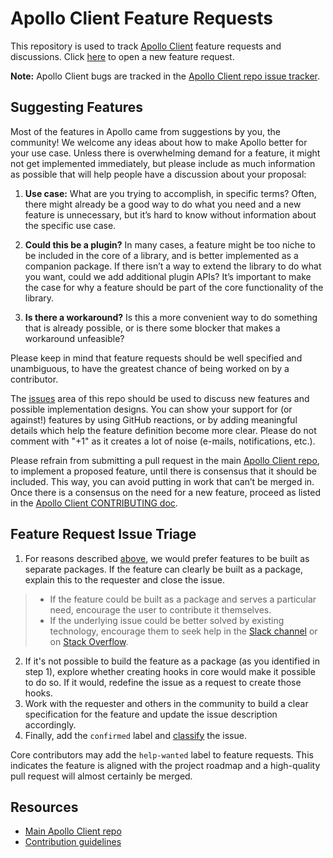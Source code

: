 # Apollo Client Feature Requests

This repository is used to track [Apollo Client](https://github.com/apollographql/apollo-client) feature requests and discussions. Click [here](https://github.com/apollo/apollo-feature-requests/issues/new) to open a new feature request.

**Note:** Apollo Client bugs are tracked in the [Apollo Client repo issue tracker](https://github.com/apollographql/apollo-client/issues).

## Suggesting Features

Most of the features in Apollo came from suggestions by you, the community! We welcome any ideas about how to make Apollo better for your use case. Unless there is overwhelming demand for a feature, it might not get implemented immediately, but please include as much information as possible that will help people have a discussion about your proposal:

1. **Use case:** What are you trying to accomplish, in specific terms? Often, there might already be a good way to do what you need and a new feature is unnecessary, but it’s hard to know without information about the specific use case.

2. **Could this be a plugin?** In many cases, a feature might be too niche to be included in the core of a library, and is better implemented as a companion package. If there isn’t a way to extend the library to do what you want, could we add additional plugin APIs? It’s important to make the case for why a feature should be part of the core functionality of the library.

3. **Is there a workaround?** Is this a more convenient way to do something that is already possible, or is there some blocker that makes a workaround unfeasible?

Please keep in mind that feature requests should be well specified and unambiguous, to have the greatest chance of being worked on by a contributor.

The [issues](https://github.com/apollo/apollo-feature-requests/issues/) area of this repo should be used to discuss new features and possible implementation designs. You can show your support for (or against!) features by using GitHub reactions, or by adding meaningful details which help the feature definition become more clear. Please do not comment with "+1" as it creates a lot of noise (e-mails, notifications, etc.).

Please refrain from submitting a pull request in the main [Apollo Client repo](https://github.com/apollographql/apollo-client), to implement a proposed feature, until there is consensus that it should be included. This way, you can avoid putting in work that can’t be merged in. Once there is a consensus on the need for a new feature, proceed as listed in the [Apollo Client CONTRIBUTING doc](https://github.com/apollographql/apollo-client/blob/master/CONTRIBUTING.md#big-prs).

## Feature Request Issue Triage

1. For reasons described [above](#suggesting-features), we would prefer features to be built as separate packages. If the feature can clearly be built as a package, explain this to the requester and close the issue.
> - If the feature could be built as a package and serves a particular need, encourage the user to contribute it themselves.
>- If the underlying issue could be better solved by existing technology, encourage them to seek help in the [Slack channel](https://www.apollographql.com/slack) or on [Stack Overflow](http://stackoverflow.com/questions/tagged/apollo).
2. If it's not possible to build the feature as a package (as you identified in step 1), explore whether creating hooks in core would make it possible to do so. If it would, redefine the issue as a request to create those hooks.
3. Work with the requester and others in the community to build a clear specification for the feature and update the issue description accordingly.
5. Finally, add the `confirmed` label and [classify](https://github.com/apollographql/apollo-client/CONTRIBUTING.md#classification) the issue.

Core contributors may add the `help-wanted` label to feature requests. This indicates the feature is aligned with the project roadmap and a high-quality pull request will almost certainly be merged.

## Resources

- [Main Apollo Client repo](https://github.com/apollographql/apollo-client)
- [Contribution guidelines](https://github.com/apollographql/apollo-client/blob/master/CONTRIBUTING.md)
